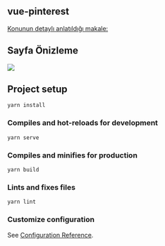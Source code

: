 ## vue-pinterest

[Konunun detaylı anlatıldığı makale: ](https://dev.to/ratracegrad/creating-a-pinterest-style-image-gallery-in-vue-6dc)

## Sayfa Önizleme

![](https://i.ibb.co/WV2BG8G/pinterest.png)

## Project setup
```
yarn install
```

### Compiles and hot-reloads for development
```
yarn serve
```

### Compiles and minifies for production
```
yarn build
```

### Lints and fixes files
```
yarn lint
```

### Customize configuration
See [Configuration Reference](https://cli.vuejs.org/config/).

